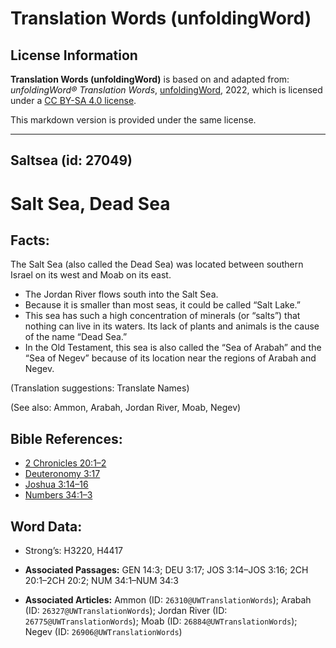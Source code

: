 # Translation Words (unfoldingWord)

## License Information

**Translation Words (unfoldingWord)** is based on and adapted from: _unfoldingWord® Translation Words_, [unfoldingWord](https://unfoldingword.org/utw), 2022, which is licensed under a [CC BY-SA 4.0 license](https://creativecommons.org/licenses/by-sa/4.0/legalcode.en).

This markdown version is provided under the same license.



--------------------------------

## Saltsea (id: 27049)

Salt Sea, Dead Sea
==================

Facts:
------

The Salt Sea (also called the Dead Sea) was located between southern Israel on its west and Moab on its east.

* The Jordan River flows south into the Salt Sea.
* Because it is smaller than most seas, it could be called “Salt Lake.”
* This sea has such a high concentration of minerals (or “salts”) that nothing can live in its waters. Its lack of plants and animals is the cause of the name “Dead Sea.”
* In the Old Testament, this sea is also called the “Sea of Arabah” and the “Sea of Negev” because of its location near the regions of Arabah and Negev.

(Translation suggestions: Translate Names)

(See also: Ammon, Arabah, Jordan River, Moab, Negev)

Bible References:
-----------------

* [2 Chronicles 20:1–2](https://ref.ly/2Chr20:1-2Chr20:2)
* [Deuteronomy 3:17](https://ref.ly/Deut3:17)
* [Joshua 3:14–16](https://ref.ly/Josh3:14-Josh3:16)
* [Numbers 34:1–3](https://ref.ly/Num34:1-Num34:3)

Word Data:
----------

* Strong’s: H3220, H4417

* **Associated Passages:** GEN 14:3; DEU 3:17; JOS 3:14–JOS 3:16; 2CH 20:1–2CH 20:2; NUM 34:1–NUM 34:3
* **Associated Articles:** Ammon (ID: `26310@UWTranslationWords`); Arabah (ID: `26327@UWTranslationWords`); Jordan River (ID: `26775@UWTranslationWords`); Moab (ID: `26884@UWTranslationWords`); Negev (ID: `26906@UWTranslationWords`)

